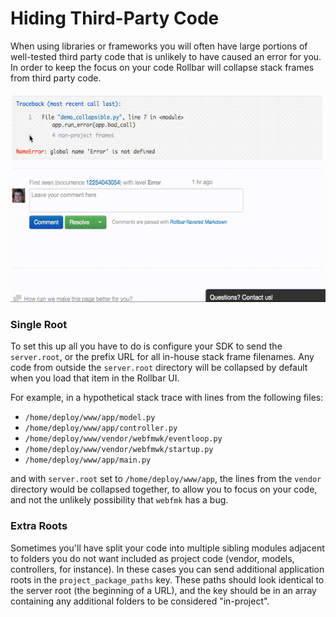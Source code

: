 # Hiding Third-Party Code

When using libraries or frameworks you will often have large portions of well-tested third party
code that is unlikely to have caused an error for you. In order to keep the focus on your code
Rollbar will collapse stack frames from third party code.

![](../images/guides/hiding-third-party-code/expand.152737.o.gif)

### Single Root

To set this up all you have to do is configure your SDK to send the `server.root`, or
the prefix URL for all in-house stack frame filenames. Any code from outside the `server.root`
directory will be collapsed by default when you load that item in the Rollbar UI.

For example, in a hypothetical stack trace with lines from the following files:

* `/home/deploy/www/app/model.py`
* `/home/deploy/www/app/controller.py`
* `/home/deploy/www/vendor/webfmwk/eventloop.py`
* `/home/deploy/www/vendor/webfmwk/startup.py`
* `/home/deploy/www/app/main.py`

and with `server.root` set to `/home/deploy/www/app`, the lines from the
`vendor` directory would be collapsed together, to allow you to focus on your code, and not the
unlikely possibility that `webfmk` has a bug.

### Extra Roots

Sometimes you'll have split your code into multiple sibling modules adjacent to folders
you do not want included as project code (vendor, models, controllers, for instance). In these cases
you can send additional application roots in the `project_package_paths` key. These paths should
look identical to the server root (the beginning of a URL), and the key should be in an array
containing any additional folders to be considered "in-project".
